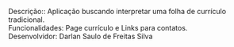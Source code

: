 Descrição:: Aplicação buscando interpretar uma folha de currículo tradicional.  
Funcionalidades: Page currículo e Links para contatos.  
Desenvolvidor: Darlan Saulo de Freitas Silva  